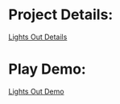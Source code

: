 # Project Details:
[Lights Out Details](https://jibby.dev/projects/lightsout.html)

# Play Demo:
[Lights Out Demo](https://jibbyie.itch.io/lights-out)
